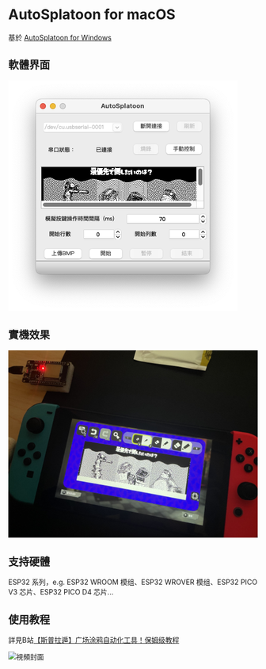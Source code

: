 # AutoSplatoon for macOS

基於 [AutoSplatoon for Windows](https://github.com/amowu/AutoSplatoon)

## 軟體界面

![UI](image/AutoSplatoon_User_Interface.png)

## 實機效果

![實機效果](image/Performance_on_Switch.jpg)


## 支持硬體

ESP32 系列，e.g. ESP32 WROOM 模组、ESP32 WROVER 模组、ESP32 PICO V3 芯片、ESP32 PICO D4 芯片...

## 使用教程

詳見B站[【斯普拉遁】广场涂鸦自动化工具！保姆级教程](https://www.bilibili.com/video/BV1va411R7TJ?vd_source=08b359f4e68b47a7ff089bcfa5caa191)

![視頻封面](image/Video_Cover.png)
